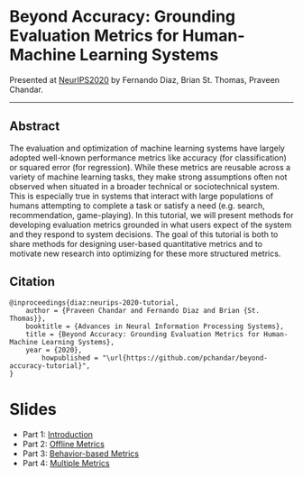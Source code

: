 # Beyond Accuracy: Grounding Evaluation Metrics for Human-Machine Learning Systems

 Presented at  [NeurIPS2020](https://nips.cc/virtual/2020/public/e_tutorials.html) by Fernando Diaz, Brian St. Thomas, Praveen Chandar. 
 

-----
## Abstract
The evaluation and optimization of machine learning systems have largely adopted
well-known performance metrics like accuracy (for classification) or squared error
(for regression). While these metrics are reusable across a variety of machine
learning tasks, they make strong assumptions often not observed when situated in a
broader technical or sociotechnical system. This is especially true in systems that
interact with large populations of humans attempting to complete a task or satisfy a
need (e.g. search, recommendation, game-playing). In this tutorial, we will present
methods for developing evaluation metrics grounded in what users expect of the
system and they respond to system decisions. The goal of this tutorial is both to
share methods for designing user-based quantitative metrics and to motivate new
research into optimizing for these more structured metrics.

## Citation
```
@inproceedings{diaz:neurips-2020-tutorial,
	author = {Praveen Chandar and Fernando Diaz and Brian {St. Thomas}},
	booktitle = {Advances in Neural Information Processing Systems},
	title = {Beyond Accuracy: Grounding Evaluation Metrics for Human-Machine Learning Systems},
	year = {2020},
        howpublished = "\url{https://github.com/pchandar/beyond-accuracy-tutorial}",
}
```

# Slides

- Part 1: [Introduction](./neurips_2020/intro.pdf)
- Part 2: [Offline Metrics](./neurips_2020/offline_metrics.pdf)
- Part 3: [Behavior-based Metrics](./neurips_2020/online_metrics.pdf) 
- Part 4: [Multiple Metrics](./neurips_2020/multiple_metrics.pdf) 